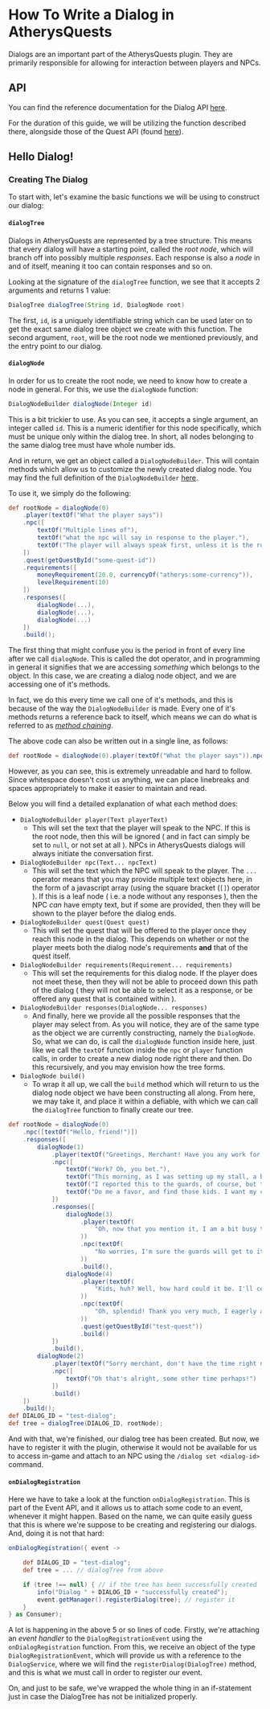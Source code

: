 # How To Write a Dialog in AtherysQuests

Dialogs are an important part of the AtherysQuests plugin. They are primarily responsible for
allowing for interaction between players and NPCs.

## API

You can find the reference documentation for the Dialog API [here](https://atherys.com/docs/scripting/quests/Dialog-Functions.html).

For the duration of this guide, we will be utilizing the function described there, alongside those of the Quest API (found [here](https://atherys.com/docs/scripting/quests/Quest-Functions.html)).

## Hello Dialog!

### Creating The Dialog

To start with, let's examine the basic functions we will be using to construct our dialog:

#### `dialogTree`

Dialogs in AtherysQuests are represented by a tree structure. This means that every dialog will have a starting point, called the *root node*, which will branch off into possibly multiple *responses*. Each response is also a *node* in and of itself, meaning it too can contain responses and so on.

Looking at the signature of the `dialogTree` function, we see that it accepts 2 arguments and returns 1 value:

```groovy
DialogTree dialogTree(String id, DialogNode root)
```

The first, `id`, is a uniquely identifiable string which can be used later on to get the exact same dialog tree object we create with this function. The second argument, `root`, will be the root node we mentioned previously, and the entry point to our dialog.

#### `dialogNode`

In order for us to create the root node, we need to know how to create a node in general. For this, we use the `dialogNode` function:

```groovy
DialogNodeBuilder dialogNode(Integer id)
```

This is a bit trickier to use. As you can see, it accepts a single argument, an integer called `id`. This is a numeric identifier for this node specifically, which must be unique only within the dialog tree. In short, all nodes belonging to the same dialog tree must have whole number ids.

And in return, we get an object called a `DialogNodeBuilder`. This will contain methods which allow us to customize the newly created dialog node. You may find the full definition of the `DialogNodeBuilder` [here](https://github.com/Atherys-Horizons/AtherysQuests/blob/da03b0cf6c3421406faa6cb6353e4fff9a505e0a/src/main/java/com/atherys/quests/dialog/tree/DialogNodeBuilder.java).

To use it, we simply do the following:
```groovy
def rootNode = dialogNode(0)
    .player(textOf("What the player says"))
    .npc([
        textOf("Multiple lines of"),
        textOf("what the npc will say in response to the player."),
        textOf("The player will always speak first, unless it is the root node.")
    ])
    .quest(getQuestById("some-quest-id"))
    .requirements([
        moneyRequirement(20.0, currencyOf("atherys:some-currency")),
        levelRequirement(10)
    ])
    .responses([
        dialogNode(...),
        dialogNode(...),
        dialogNode(...)
    ])
    .build();
```

The first thing that might confuse you is the period in front of every line after we call `dialogNode`. This is called the dot operator, and in programming in general it signifies that we are accessing _something_ which belongs to the object. In this case, we are creating a dialog node object, and we are accessing one of it's methods.

In fact, we do this every time we call one of it's methods, and this is because of the way the `DialogNodeBuilder` is made. Every one of it's methods returns a reference back to itself, which means we can do what is referred to as [_method chaining_](https://en.wikipedia.org/wiki/Method_chaining). 

The above code can also be written out in a single line, as follows:

```groovy
def rootNode = dialogNode(0).player(textOf("What the player says")).npc([textOf("Multiple lines of"), textOf("what the npc will say in response to the player."), textOf("The player will always speak first, unless it is the root node.")]).quest(getQuestById("some-quest-id")).requirements([moneyRequirement(20.0, currencyOf("atherys:some-currency"))]).responses([dialogNode(...), dialogNode(...), dialogNode(...)]).build();
```

However, as you can see, this is extremely unreadable and hard to follow. Since whitespace doesn't cost us anything, we can place linebreaks and spaces appropriately to make it easier to maintain and read.

Below you will find a detailed explanation of what each method does:

* `DialogNodeBuilder player(Text playerText)`
    - This will set the text that the player will speak to the NPC. If this is the root node, then this will be ignored ( and in fact can simply be set to `null`, or not set at all ). NPCs in AtherysQuests dialogs will always initiate the conversation first.
* `DialogNodeBuilder npc(Text... npcText)`
    - This will set the text which the NPC will speak to the player. The `...` operator means that you may provide multiple text objects here, in the form of a javascript array (using the square bracket (`[]`) operator ). If this is a leaf node ( i.e. a node without any responses ), then the NPC _can_ have empty text, but if some are provided, then they will be shown to the player before the dialog ends.
* `DialogNodeBuilder quest(Quest quest)`
    - This will set the quest that will be offered to the player once they reach this node in the dialog. This depends on whether or not the player meets both the dialog node's requirements **and** that of the quest itself.
* `DialogNodeBuilder requirements(Requirement... requirements)`
    - This will set the requirements for this dialog node. If the player does not meet these, then they will not be able to proceed down this path of the dialog ( they will not be able to select it as a response, or be offered any quest that is contained within ).
* `DialogNodeBuilder responses(DialogNode... responses)`
    - And finally, here we provide all the possible responses that the player may select from. As you will notice, they are of the same type as the object we are currently constructing, namely the `DialogNode`. So, what we can do, is call the `dialogNode` function inside here, just like we call the `textOf` function inside the `npc` or `player` function calls, in order to create a new dialog node right there and then. Do this recursively, and you may envision how the tree forms.
* `DialogNode build()`
    - To wrap it all up, we call the `build` method which will return to us the dialog node object we have been constructing all along. From here, we may take it, and place it within a defiable, with which we can call the `dialogTree` function to finally create our tree.

```groovy
def rootNode = dialogNode(0)
    .npc([textOf("Hello, friend!")])
    .responses([
        dialogNode(1)
            .player(textOf("Greetings, Merchant! Have you any work for me today?"))
            .npc([
                textOf("Work? Oh, you bet."),
                textOf("This morning, as I was setting up my stall, a bunch of children went by and stole an entire stack of cocoa beans!"),
                textOf("I reported this to the guards, of course, but they're either incapable or apathetic to the trouble that has befallen me."),
                textOf("Do me a favor, and find those kids. I want my cocoa beans back!")
            ])
            .responses([
                dialogNode(3)
                    .player(textOf(
                        "Oh, now that you mention it, I am a bit busy today, so I don't know if I'll find the time."
                    ))
                    .npc(textOf(
                        "No worries, I'm sure the guards will get to it.. eventually..."
                    ))
                    .build(),
                dialogNode(4)
                    .player(textOf(
                        "Kids, huh? Well, how hard could it be. I'll certainly take a look around for you."
                    ))
                    .npc(textOf(
                        "Oh, splendid! Thank you very much, I eagerly await to see what you find out."
                    ))
                    .quest(getQuestById("test-quest"))
                    .build()
            ])
            .build(),
        dialogNode(2)
            .player(textOf("Sorry merchant, don't have the time right now."))
            .npc([
                textOf("Oh that's alright, some other time perhaps!")
            ])
            .build()
    ])
    .build();
def DIALOG_ID = "test-dialog";
def tree = dialogTree(DIALOG_ID, rootNode);
```

And with that, we're finished, our dialog tree has been created. But now, we have to register it with the plugin, otherwise it would not be available for us to access in-game and attach to an NPC using the `/dialog set <dialog-id>` command.

#### `onDialogRegistration`

Here we have to take a look at the function `onDialogRegistration`. This is part of the Event API, and it allows us to attach some code to an event, whenever it might happen. Based on the name, we can quite easily guess that this is where we're suppose to be creating and registering our dialogs. And, doing it is not that hard:

```groovy
onDialogRegistration({ event ->

    def DIALOG_ID = "test-dialog";
    def tree = ... // dialogTree from above

    if (tree !== null) { // if the tree has been successfully created
        info("Dialog " + DIALOG_ID + "successfully created");
        event.getManager().registerDialog(tree); // register it
    }
} as Consumer);
```

A lot is happening in the above 5 or so lines of code. Firstly, we're attaching an _event handler_ to the `DialogRegistrationEvent` using the `onDialogRegistration` function. From this, we receive an object of the type `DialogRegistrationEvent`, which will provide us with a reference to the `DialogService`, where we will find the `registerDialog(DialogTree)` method, and this is what we must call in order to register our event.

On, and just to be safe, we've wrapped the whole thing in an if-statement just in case the DialogTree has not be initialized properly.
